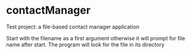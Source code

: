 # contactManager
Test project: a file-based contact manager application

Start with the filename as a first argument otherwise it will prompt for file name after start. 
The program will look for the file in its directory
